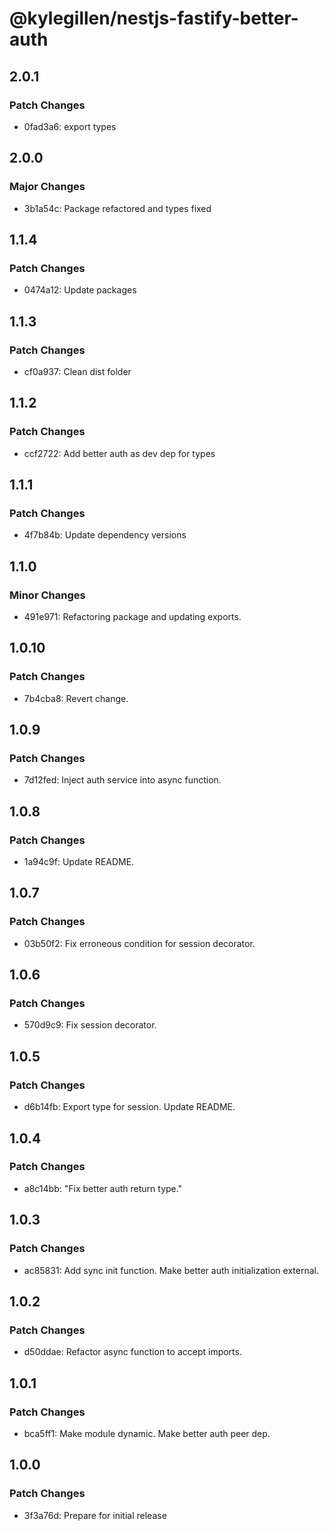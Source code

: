 # @kylegillen/nestjs-fastify-better-auth

## 2.0.1

### Patch Changes

- 0fad3a6: export types

## 2.0.0

### Major Changes

- 3b1a54c: Package refactored and types fixed

## 1.1.4

### Patch Changes

- 0474a12: Update packages

## 1.1.3

### Patch Changes

- cf0a937: Clean dist folder

## 1.1.2

### Patch Changes

- ccf2722: Add better auth as dev dep for types

## 1.1.1

### Patch Changes

- 4f7b84b: Update dependency versions

## 1.1.0

### Minor Changes

- 491e971: Refactoring package and updating exports.

## 1.0.10

### Patch Changes

- 7b4cba8: Revert change.

## 1.0.9

### Patch Changes

- 7d12fed: Inject auth service into async function.

## 1.0.8

### Patch Changes

- 1a94c9f: Update README.

## 1.0.7

### Patch Changes

- 03b50f2: Fix erroneous condition for session decorator.

## 1.0.6

### Patch Changes

- 570d9c9: Fix session decorator.

## 1.0.5

### Patch Changes

- d6b14fb: Export type for session. Update README.

## 1.0.4

### Patch Changes

- a8c14bb: "Fix better auth return type."

## 1.0.3

### Patch Changes

- ac85831: Add sync init function. Make better auth initialization external.

## 1.0.2

### Patch Changes

- d50ddae: Refactor async function to accept imports.

## 1.0.1

### Patch Changes

- bca5ff1: Make module dynamic. Make better auth peer dep.

## 1.0.0

### Patch Changes

- 3f3a76d: Prepare for initial release

